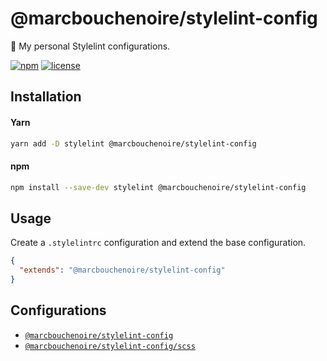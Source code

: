 # @marcbouchenoire/stylelint-config

🎀 My personal Stylelint configurations.

[![npm](https://img.shields.io/npm/v/@marcbouchenoire/stylelint-config?color=%230cf)](https://www.npmjs.com/package/@marcbouchenoire/stylelint-config)
[![license](https://img.shields.io/github/license/marcbouchenoire/stylelint-config?color=%2385f)](https://github.com/marcbouchenoire/stylelint-config/blob/main/LICENSE)

## Installation

#### Yarn

```bash
yarn add -D stylelint @marcbouchenoire/stylelint-config
```

#### npm

```bash
npm install --save-dev stylelint @marcbouchenoire/stylelint-config
```

## Usage

Create a `.stylelintrc` configuration and extend the base configuration.

```json
{
  "extends": "@marcbouchenoire/stylelint-config"
}
```

## Configurations

- [`@marcbouchenoire/stylelint-config`](index.js)
- [`@marcbouchenoire/stylelint-config/scss`](scss.js)
